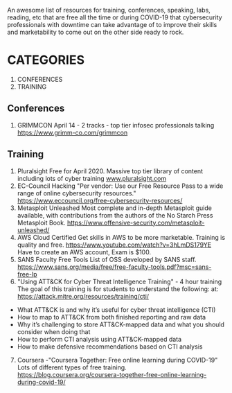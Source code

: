 An awesome list of resources for training, conferences, speaking, labs, reading, etc that are free all the time or during COVID-19 that cybersecurity professionals with downtime can take advantage of to improve their skills and marketability to come out on the other side ready to rock.

# CATEGORIES
  1. CONFERENCES
  2. TRAINING
## Conferences
1.	GRIMMCON	April 14 - 2 tracks - top tier infosec professionals talking	https://www.grimm-co.com/grimmcon
## Training
1.	Pluralsight	Free for April 2020. Massive top tier library of content including lots of cyber training	www.pluralsight.com
2.	EC-Council Hacking 	"Per vendor: Use our Free Resource Pass to a wide range of
online cybersecurity resources."	https://www.eccouncil.org/free-cybersecurity-resources/
3.	Metasploit Unleashed	Most complete and in-depth Metasploit guide available, with contributions from the authors of the No Starch Press Metasploit Book. 	https://www.offensive-security.com/metasploit-unleashed/
4.	AWS Cloud Certified	Get skills in AWS to be more marketable. Training is quality and free.	https://www.youtube.com/watch?v=3hLmDS179YE Have to create an AWS account, Exam is $100.
5.	SANS Faculty Free Tools	List of OSS developed by SANS staff.	https://www.sans.org/media/free/free-faculty-tools.pdf?msc=sans-free-lp
6. "Using ATT&CK for Cyber Threat Intelligence Training" - 4 hour training The goal of this training is for students to understand the following:  at:  https://attack.mitre.org/resources/training/cti/

  * What ATT&CK is and why it’s useful for cyber threat intelligence (CTI)
  * How to map to ATT&CK from both finished reporting and raw data
  * Why it’s challenging to store ATT&CK-mapped data and what you should consider when doing that
  * How to perform CTI analysis using ATT&CK-mapped data
  * How to make defensive recommendations based on CTI analysis
7. Coursera -"Coursera Together: Free online learning during COVID-19" Lots of different types of free training. https://blog.coursera.org/coursera-together-free-online-learning-during-covid-19/


